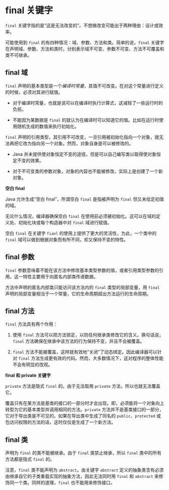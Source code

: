 # final 关键字

`final` 关键字指的是“这是无法改变的”。不想做改变可能出于两种理由：设计或效率。

可能使用到 `final` 的有四种情况：域、参数、方法和类。简单的说，`final` 关键字在声明域、参数、方法和类时，分别表示域不可变、参数不可变、方法不可覆盖和类不可继承。

## final 域

`final` 声明的基本类型是一个*编译时常量*，其值不可改变。在对这个常量进行定义的时候，必须对其进行赋值。

*   对于编译时常量，也就是说可以在编译时执行计算式，这减轻了一些运行时的负担。
	
*   不能因为某数据是 `final` 的就认为在编译时可以知道它的值。比如在运行时使用随机生成的数值来执行初始化。

`final` 声明的引用类型，其引用不可改变，一旦引用被初始化指向一个对象，就无法再把它改为指向另一个对象。然而，对象自身是可以被修改的。

*   Java 并未提供使对象恒定不变的途径，但是可以自己编写类以取得使对象恒定不变的效果。

*   对于不可变类的参数对象，对象的内容也不能被修改，实际上是创建了一个新对象。
	
**空白 final**

Java 允许生成“空白 final”，所谓空白 `final` 是指被声明为 `final` 但又未给定初值的域。

无论什么情况，编译器确保空白 `final` 在使用前必须被初始化。这可以在域的定义处、初始化块或每个构造器中对 `final` 域进行赋值。 

空白 `final` 在关键字 `fianl` 的使用上提供了更大的灵活性，为此，一个类中的 `final` 域可以做到根据对象而有所不同，却又保持不变的特性。

## final 参数

`final` 参数意味着不能在该方法中修改基本类型参数的值，或者引用类型参数的引用。这一特性主要用于向匿名内部类传递数据。

方法中声明的匿名内部类只能访问该方法内的 `final` 类型的局部变量，用 `final` 声明的局部变量相当于一个常量，它的生命周期超出方法运行的生命周期。

## final 方法

`final` 方法具有两个作用：

1.  使用 `final` 方法可以把方法锁定，以防任何继承类修改它的含义。换句话说，`final` 方法确保在继承中该方法的行为保持不变，并且不会被覆盖。

2.  `final` 方法不能被覆盖，这样就有效地“关闭”了动态绑定。因此编译器可以针对 `final` 方法生成更有效的代码。然而，大多数情况下，这对程序的整体性能不会有明显的改观。

**final 和 private 关键字**

`private` 方法是隐式 `final` 的。由于无法取用 `private` 方法，所以也就无法覆盖它。

覆盖只有在某方法是基类的接口的一部分时才会出现。即，必须能将一个对象向上转型为它的基本类型并调用相同的方法。`private` 方法并不是基类接口的一部分，它对于导出类是不可见的。如果在导出类中生成了同名的 `public`、`protected` 或包访问权限的方法的话，这时仅仅是生成了一个新方法。

## final 类

声明为 `final` 的类不能被继承。由于 `final` 类禁止继承，所以 `final` 类中的所有方法都是隐式 `final` 的。

注意，`final` 类不能声明为 `abstract`。由关键字 `abstract` 定义的抽象类含有必须由继承自它的子类重载实现的抽象方法，因此无法同时用 `final` 和 `abstract` 来修饰同一个类。同样的道理，`final` 也不能用来修饰接口。